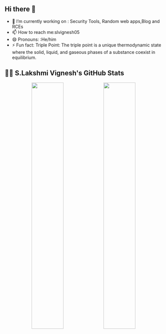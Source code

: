 ## Hi there 👋

- 🔭 I’m currently working on : Security Tools, Random web apps,Blog and RCEs
- 📫 How to reach me:slvignesh05
- 😄 Pronouns: :He/him
- ⚡ Fun fact: Triple Point:
The triple point is a unique thermodynamic state where the solid, liquid, and gaseous phases of a substance coexist in equilibrium.

## 🧑‍💻 S.Lakshmi Vignesh's GitHub Stats

<p align="center">
  <img src="https://github-readme-stats.vercel.app/api?username=slvignesh05&show_icons=true&theme=vue&count_private=true&hide_rank=false&hide_border=true" width="45%" />
  <img src="https://github-readme-stats.vercel.app/api/top-langs/?username=slvignesh05&layout=compact&theme=vue&hide_border=true" width="45%" />
</p>
